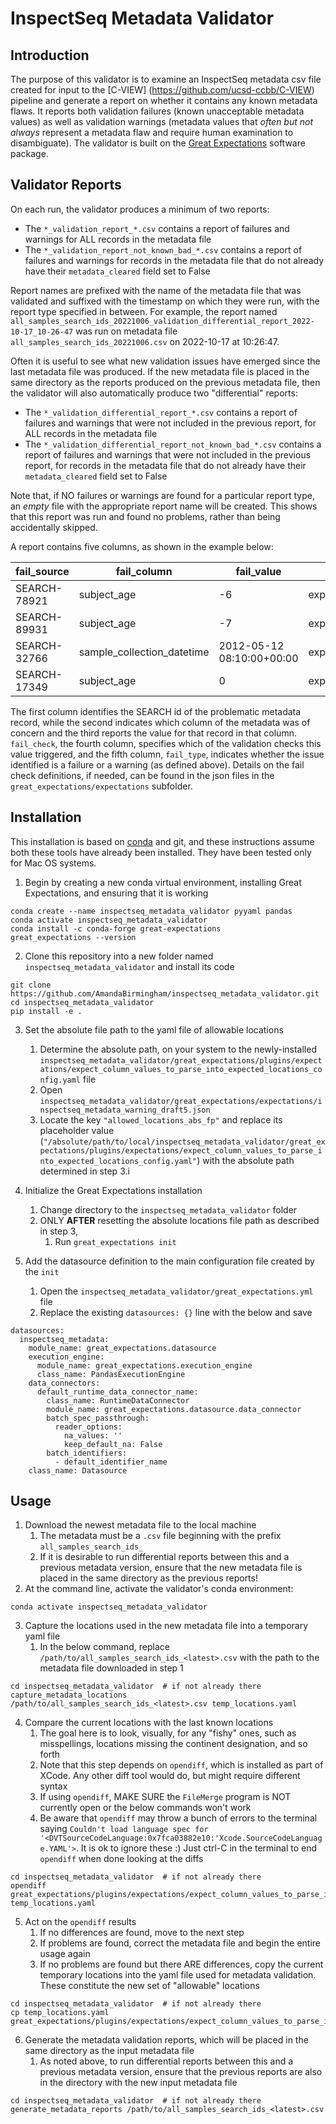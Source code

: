 # InspectSeq Metadata Validator

## Introduction

The purpose of this validator is to examine an InspectSeq metadata csv
file created for input to the [C-VIEW] (https://github.com/ucsd-ccbb/C-VIEW) pipeline 
and generate a report on whether it contains any known metadata flaws. It reports both validation failures (known unacceptable metadata values) as well
as validation warnings (metadata values that *often but not always* represent a
metadata flaw and require human examination to disambiguate). The validator is
built on the [Great Expectations](https://greatexpectations.io/) software package.

## Validator Reports

On each run, the validator produces a minimum of two reports:
   * The `*_validation_report_*.csv` contains a report of failures and warnings for ALL records in the metadata file  
   * The `*_validation_report_not_known_bad_*.csv` contains a report of failures and warnings for records in the metadata file that do not already have their `metadata_cleared` field set to False

Report names are prefixed with the name of the metadata file that was validated 
and suffixed with the timestamp on which they were run, with the report type 
specified in between.  For example, the report named 
`all_samples_search_ids_20221006_validation_differential_report_2022-10-17_10-26-47` 
was run on metadata file `all_samples_search_ids_20221006.csv` on 2022-10-17 at 10:26:47.

Often it is useful to see what new validation issues have emerged since the last 
metadata file was produced.  If the new metadata file is placed in the same directory
as the reports produced on the previous metadata file, then the validator will also 
automatically produce two "differential" reports:
   * The `*_validation_differential_report_*.csv` contains a report of failures and warnings that were not included in the previous report, for ALL records in the metadata file  
   * The `*_validation_differential_report_not_known_bad_*.csv` contains a report of failures and warnings that were not included in the previous report, for records in the metadata file that do not already have their `metadata_cleared` field set to False

Note that, if NO failures or warnings are found for a particular report type, 
an *empty* file with the appropriate report name will be created.  This shows that
this report was run and found no problems, rather than being accidentally skipped.

A report contains five columns, as shown in the example below:

| fail_source  | fail_column | fail_value | fail_check                         | fail_type |
|--------------|-------------|------------|------------------------------------|-----------|
| SEARCH-78921 | subject_age | -6         | expect_column_values_to_be_between | failure   |
| SEARCH-89931 | subject_age | -7         | expect_column_values_to_be_between | failure   |
| SEARCH-32766 | sample_collection_datetime | 2012-05-12 08:10:00+00:00        | expect_column_values_gte_date | warning   |
| SEARCH-17349 | subject_age | 0          | expect_column_values_to_be_between | warning   |

The first column identifies the SEARCH id of the problematic metadata record, while the
second indicates which column of the metadata was of concern and the third reports
the value for that record in that column.  `fail_check`, the fourth column, 
specifies which of the validation checks this value triggered, and the fifth column, `fail_type`,
indicates whether the issue identified is a failure or a warning (as defined above). Details on the fail check definitions, if needed, can be found in the json files 
in the `great_expectations/expectations` subfolder.

## Installation

This installation is based on [conda](https://docs.conda.io/en/latest/) and git, 
and these instructions assume both these tools have already been installed. They have been tested only for Mac OS systems.

1. Begin by creating a new conda virtual environment, installing Great Expectations, and ensuring that it is working

```
conda create --name inspectseq_metadata_validator pyyaml pandas
conda activate inspectseq_metadata_validator
conda install -c conda-forge great-expectations
great_expectations --version
```

2. Clone this repository into a new folder named `inspectseq_metadata_validator` and install its code

```
git clone https://github.com/AmandaBirmingham/inspectseq_metadata_validator.git
cd inspectseq_metadata_validator
pip install -e .
```

3. Set the absolute file path to the yaml file of allowable locations
   1. Determine the absolute path, on your system to the newly-installed `inspectseq_metadata_validator/great_expectations/plugins/expectations/expect_column_values_to_parse_into_expected_locations_config.yaml` file
   2. Open `inspectseq_metadata_validator/great_expectations/expectations/inspectseq_metadata_warning_draft5.json`
   3. Locate the key `"allowed_locations_abs_fp"` and replace its placeholder value (`"/absolute/path/to/local/inspectseq_metadata_validator/great_expectations/plugins/expectations/expect_column_values_to_parse_into_expected_locations_config.yaml"`) with the absolute path determined in step 3.i

4. Initialize the Great Expectations installation
   1. Change directory to the `inspectseq_metadata_validator` folder
   2. ONLY **AFTER** resetting the absolute locations file path as described in step 3,
      1. Run `great_expectations init`

5. Add the datasource definition to the main configuration file created by the `init`
   1. Open the `inspectseq_metadata_validator/great_expectations.yml` file
   2. Replace the existing `datasources: {}` line with the below and save

```
datasources:
  inspectseq_metadata:
    module_name: great_expectations.datasource
    execution_engine:
      module_name: great_expectations.execution_engine
      class_name: PandasExecutionEngine
    data_connectors:
      default_runtime_data_connector_name:
        class_name: RuntimeDataConnector
        module_name: great_expectations.datasource.data_connector
        batch_spec_passthrough:
          reader_options:
            na_values: ''
            keep_default_na: False
        batch_identifiers:
          - default_identifier_name
    class_name: Datasource
```


## Usage

1. Download the newest metadata file to the local machine
   1. The metadata must be a `.csv` file beginning with the prefix `all_samples_search_ids_`
   2. If it is desirable to run differential reports between this and a previous metadata version, ensure that the new metadata file is placed in the same directory as the previous reports!
2. At the command line, activate the validator's conda environment:

`conda activate inspectseq_metadata_validator`

3. Capture the locations used in the new metadata file into a temporary yaml file
   1. In the below command, replace `/path/to/all_samples_search_ids_<latest>.csv` with the path to the metadata file downloaded in step 1
```
cd inspectseq_metadata_validator  # if not already there
capture_metadata_locations /path/to/all_samples_search_ids_<latest>.csv temp_locations.yaml
```

4. Compare the current locations with the last known locations
   1. The goal here is to look, visually, for any "fishy" ones, such as misspellings, locations missing the continent designation, and so forth
   2. Note that this step depends on `opendiff`, which is installed as part of XCode.  Any other diff tool would do, but might require different syntax 
   3. If using `opendiff`, MAKE SURE the `FileMerge` program is NOT currently open or the below commands won't work
   4. Be aware that `opendiff` may throw a bunch of errors to the terminal saying `Couldn't load language spec for '<DVTSourceCodeLanguage:0x7fca03882e10:'Xcode.SourceCodeLanguage.YAML'>`.  It is ok to ignore these :) Just ctrl-C in the terminal to end `opendiff` when done looking at the diffs

```
cd inspectseq_metadata_validator  # if not already there
opendiff great_expectations/plugins/expectations/expect_column_values_to_parse_into_expected_locations_config.yaml temp_locations.yaml
```

5. Act on the `opendiff` results
   1. If no differences are found, move to the next step
   2. If problems are found, correct the metadata file and begin the entire usage again
   3. If no problems are found but there ARE differences, copy the current temporary locations into the yaml file used for metadata validation.  These constitute the new set of "allowable" locations 

```
cd inspectseq_metadata_validator  # if not already there 
cp temp_locations.yaml great_expectations/plugins/expectations/expect_column_values_to_parse_into_expected_locations_config.yaml 
```

6. Generate the metadata validation reports, which will be placed in the same directory as the input metadata file 
   1. As noted above, to run differential reports between this and a previous metadata version, ensure that the previous reports are also in the directory with the new input metadata file

```
cd inspectseq_metadata_validator  # if not already there 
generate_metadata_reports /path/to/all_samples_search_ids_<latest>.csv
```